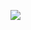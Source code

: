 ![](激光切割挂牌.png![激光切割挂牌](https://user-images.githubusercontent.com/82360536/114523814-3b029b80-9c77-11eb-888e-0365833f657d.png))
